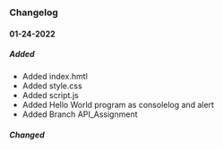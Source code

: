 ### Changelog

#### 01-24-2022

##### Added
- Added index.hmtl
- Added style.css
- Added script.js
- Added Hello World program as consolelog and alert
- Added Branch API_Assignment

##### Changed
